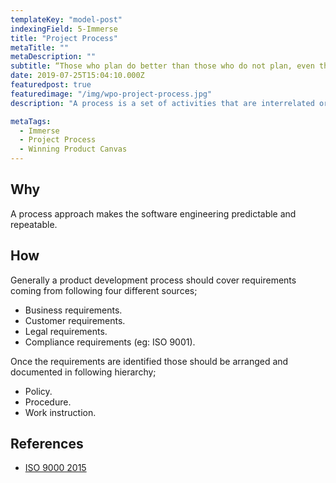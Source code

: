 ```yaml
---
templateKey: "model-post"
indexingField: 5-Immerse
title: "Project Process"
metaTitle: ""
metaDescription: ""
subtitle: “Those who plan do better than those who do not plan, even though they rarely stick to their plan.” – Winston Churchill"
date: 2019-07-25T15:04:10.000Z
featuredpost: true
featuredimage: "/img/wpo-project-process.jpg"
description: "A process is a set of activities that are interrelated or that interact with one another. Processes use resources to transform inputs into outputs. Processes are interconnected because the output from one process often becomes the input for another process."

metaTags:
  - Immerse
  - Project Process
  - Winning Product Canvas
---
```



## Why
A process approach makes the software engineering predictable and repeatable.

## How
Generally a product development process should cover requirements coming from following four different sources;

- Business requirements.
- Customer requirements.
- Legal requirements.
- Compliance requirements (eg: ISO 9001).

Once the requirements are identified those should be arranged and documented in following hierarchy;

- Policy.
- Procedure.
- Work instruction.

## References
- [ISO 9000 2015](https://www.praxiom.com/iso-definition.htm)

